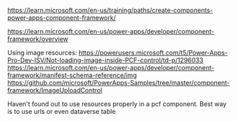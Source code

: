 https://learn.microsoft.com/en-us/training/paths/create-components-power-apps-component-framework/

https://learn.microsoft.com/en-us/power-apps/developer/component-framework/overview

Using image resources:
https://powerusers.microsoft.com/t5/Power-Apps-Pro-Dev-ISV/Not-loading-image-inside-PCF-control/td-p/1296033
https://learn.microsoft.com/en-us/power-apps/developer/component-framework/manifest-schema-reference/img
https://github.com/microsoft/PowerApps-Samples/tree/master/component-framework/ImageUploadControl

Haven't found out to use resources properly in a pcf component.
Best way is to use urls or even dataverse table
